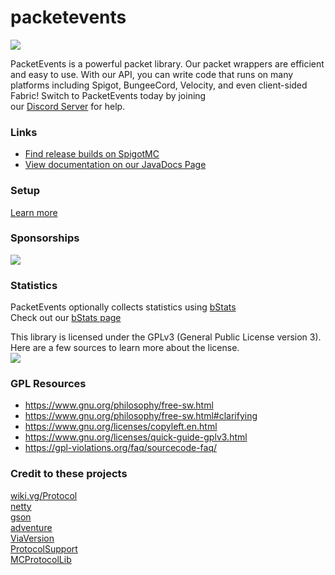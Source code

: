 # packetevents

[![](https://jitpack.io/v/retrooper/packetevents.svg)](https://jitpack.io/#retrooper/packetevents)

PacketEvents is a powerful packet library. Our packet wrappers are efficient and easy to use. With our API, you can write code that runs on many platforms including Spigot, BungeeCord, Velocity, and even client-sided Fabric! Switch to PacketEvents today by joining \
our [Discord Server](https://discord.me/packetevents) for help.

### Links
* [Find release builds on SpigotMC](https://www.spigotmc.org/resources/packetevents-api.80279/)
* [View documentation on our JavaDocs Page](https://packetevents.github.io/javadocs)
### Setup
[Learn more](https://github.com/retrooper/packetevents/wiki/Setup-2.0)

### Sponsorships
[![](https://www.ej-technologies.com/images/product_banners/jprofiler_small.png)](https://www.ej-technologies.com/products/jprofiler/overview.html)

### Statistics
PacketEvents optionally collects statistics using [bStats](https://bstats.org/)\
Check out our [bStats page](https://bstats.org/plugin/bukkit/packetevents/11327)

This library is licensed under the GPLv3 (General Public License version 3). Here are a few sources to learn more about the license.\
[![](https://www.gnu.org/graphics/gplv3-with-text-136x68.png)](https://github.com/retrooper/packetevents/blob/2.0/LICENSE)
### GPL Resources
* https://www.gnu.org/philosophy/free-sw.html
* https://www.gnu.org/philosophy/free-sw.html#clarifying
* https://www.gnu.org/licenses/copyleft.en.html
* https://www.gnu.org/licenses/quick-guide-gplv3.html
* https://gpl-violations.org/faq/sourcecode-faq/

### Credit to these projects
[wiki.vg/Protocol](https://wiki.vg/Protocol)\
[netty](https://github.com/netty/netty)\
[gson](https://github.com/google/gson)\
[adventure](https://github.com/KyoriPowered/adventure)\
[ViaVersion](https://github.com/ViaVersion/ViaVersion)\
[ProtocolSupport](https://github.com/ProtocolSupport/ProtocolSupport)\
[MCProtocolLib](https://github.com/GeyserMC/MCProtocolLib/)  
